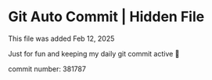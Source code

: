 # Git Auto Commit | Hidden File

This file was added Feb 12, 2025

Just for fun and keeping my daily git commit active 🤪

commit number: 381787
